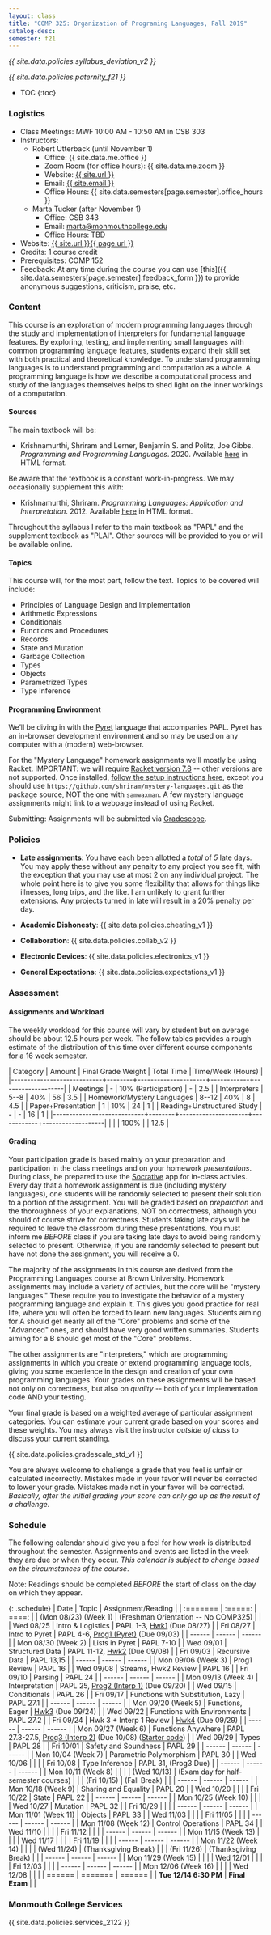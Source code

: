 ```yaml
---
layout: class
title: "COMP 325: Organization of Programing Languages, Fall 2019"
catalog-desc:
semester: f21
---
```


*{{ site.data.policies.syllabus_deviation_v2 }}*

*{{ site.data.policies.paternity_f21 }}*

* TOC
{:toc}

### Logistics

* Class Meetings: MWF 10:00 AM - 10:50 AM in CSB 303
* Instructors: 
  * Robert Utterback (until November 1)
    * Office: {{ site.data.me.office }}
    * Zoom Room (for office hours): {{ site.data.me.zoom }}
    * Website: <a href="{{ site.url }}">{{ site.url }}</a>
    * Email: <a href="mailto:{{ site.email }}">{{ site.email }}</a>
    * Office Hours: {{ site.data.semesters[page.semester].office_hours }}
  * Marta Tucker (after November 1)
    * Office: CSB 343
    * Email: <a href="mailto:marta@monmouthcollege.edu">marta@monmouthcollege.edu</a>
    * Office Hours: TBD
* Website: <a href="{{ site.url }}{{ page.url }}">{{ site.url }}{{ page.url }}</a>
* Credits: 1 course credit
* Prerequisites: COMP 152
* Feedback: At any time during the course you can use
  [this]({{ site.data.semesters[page.semester].feedback_form }}) to provide
  anonymous suggestions, criticism, praise, etc.

### Content

This course is an exploration of modern programming languages through
the study and implementation of interpreters for fundamental language
features. By exploring, testing, and implementing small languages with
common programming language features, students expand their skill set
with both practical and theoretical knowledge. To understand
programming languages is to understand programming and computation as
a whole. A programming language is how we describe a computational
process and study of the languages themselves helps to shed light on
the inner workings of a computation.

#### Sources

The main textbook will be:

* Krishnamurthi, Shriram and Lerner, Benjamin S. and Politz, Joe
Gibbs. *Programming and Programming Languages*. 2020. Available
[here](http://papl.cs.brown.edu/2020/) in HTML format.

Be aware that the textbook is a constant work-in-progress. We may
occasionally supplement this with:

* Krishnamurthi, Shriram. *Programming Languages: Application and
Interpretation*. 2012. Available
[here](http://cs.brown.edu/courses/cs173/2012/book/) in HTML format.

Throughout the syllabus I refer to the main textbook as "PAPL" and the
supplement textbook as "PLAI". Other sources will be provided to you
or will be available online.

#### Topics

This course will, for the most part, follow the text. Topics to be covered will include:

* Principles of Language Design and Implementation
* Arithmetic Expressions
* Conditionals
* Functions and Procedures
* Records
* State and Mutation
* Garbage Collection
* Types
* Objects
* Parametrized Types
* Type Inference

#### Programming Environment

We’ll be diving in with the [Pyret](https://www.pyret.org) language
that accompanies PAPL. Pyret has an in-browser development environment
and so may be used on any computer with a (modern) web-browser.

For the "Mystery Language" homework assignments we'll mostly be using
Racket. IMPORTANT: we will require [Racket version
7.8](https://download.racket-lang.org/racket-v7.8.html) -- other
versions are not supported. Once installed, [follow the setup
instructions
here](http://cs.brown.edu/courses/cs173/2018/web/mysteries/mystery-setup.xml),
except you should use
`https://github.com/shriram/mystery-languages.git` as the package
source, NOT the one with `samwaxman`. A few mystery language
assignments might link to a webpage instead of using Racket.

Submitting: Assignments will be submitted via
[Gradescope](https://www.gradescope.com/).

### Policies

* **Late assignments**: You have each been allotted a *total* of *5*
late days. You may apply these without any penalty to any project you
see fit, with the exception that you may use at most 2 on any
individual project. The whole point here is to give you some
flexibility that allows for things like illnesses, long trips, and the
like. I am unlikely to grant further extensions. Any projects turned
in late will result in a 20% penalty per day.

* **Academic Dishonesty**: {{ site.data.policies.cheating_v1 }}

* **Collaboration**: {{ site.data.policies.collab_v2 }}

* **Electronic Devices**: {{ site.data.policies.electronics_v1 }}

* **General Expectations**: {{ site.data.policies.expectations_v1 }}

### Assessment

#### Assignments and Workload

The weekly workload for this course will vary by student but on
average should be about 12.5 hours per week. The follow tables
provides a rough estimate of the distribution of this time over
different course components for a 16 week semester.

| Category                   | Amount |  Final Grade Weight | Total Time | Time/Week (Hours) |
|----------------------------+--------+---------------------+------------+-------------------|
| Meetings                   |      - | 10% (Participation) |          - |               2.5 |
| Interpreters               |   5--8 |                 40% |         56 |               3.5 |
| Homework/Mystery Languages |  8--12 |                 40% |          8 |               4.5 |
| Paper+Presentation         |      1 |                 10% |         24 |                 1 |
| Reading+Unstructured Study |      - |                   - |         16 |                 1 |
|----------------------------+--------+---------------------+------------+-------------------|
|                            |        |                100% |            |              12.5 |

#### Grading

Your participation grade is based mainly on your preparation and
participation in the class meetings and on your homework
*presentations*. During class, be prepared to use the
[Socrative](socrative.com) app for in-class activies. Every day that a
homework assignment is due (including mystery languages), one students
will be randomly selected to present their solution to a portion of
the assignment. You will be graded based on *preparation* and the
thoroughness of your explanations, NOT on correctness, although you
should of course strive for correctness. Students taking late days
will be required to leave the classroom during these
presentations. You must inform me *BEFORE* class if you are taking
late days to avoid being randomly selected to present. Otherwise, if
you are randomly selected to present but have not done the assignment,
you will receive a 0.

The majority of the assignments in this course are derived from the
Programming Languages course at Brown University. Homework assignments
may include a variety of activies, but the core will be "mystery
languages." These require you to investigate the behavior of a mystery
programming language and explain it. This gives you good practice for
real life, where you will often be forced to learn new
languages. Students aiming for A should get nearly all of the "Core"
problems and some of the "Advanced" ones, and should have very good
written summaries. Students aiming for a B should get most of the
"Core" problems.

The other assignments are "interpreters," which are programming
assignments in which you create or extend programming language tools,
giving you some experience in the design and creation of your own
programming languages. Your grades on these assignments will be based
not only on correctness, but also on *quality* -- both of your
implementation code AND your testing.

Your final grade is based on a weighted average of particular
assignment categories. You can estimate your current grade based on
your scores and these weights. You may always visit the instructor
*outside of class* to discuss your current standing.

{{ site.data.policies.gradescale_std_v1 }}

You are always welcome to challenge a grade that you feel is unfair or
calculated incorrectly. Mistakes made in your favor will never be
corrected to lower your grade. Mistakes made not in your favor will be
corrected. *Basically, after the initial grading your score can only
go up as the result of a challenge.*

### Schedule
The following calendar should give you a feel for how work is
distributed throughout the semester. Assignments and events are listed
in the week they are due or when they occur. *This calendar is subject
to change based on the circumstances of the course*.

Note: Readings should be completed *BEFORE* the start of class on the
day on which they appear.

{: .schedule}
| Date                  | Topic                                | Assignment/Reading                                                                                |
| :=======              | :=====:                              | ====:                                                                                             |
| (Mon 08/23) (Week 1)  | (Freshman Orientation -- No COMP325) |                                                                                                   |
| Wed 08/25             | Intro & Logistics                    | PAPL 1-3, [Hwk1](./hwk1) (Due 08/27)                                                              |
| Fri 08/27             | Intro to Pyret                       | PAPL 4-6, [Prog1 (Pyret)](./prog1) (Due 09/03)                                                    |
| ------                | ------                               | ------                                                                                            |
| Mon 08/30 (Week 2)    | Lists in Pyret                       | PAPL 7-10                                                                                         |
| Wed 09/01             | Structured Data                      | PAPL 11-12, [Hwk2](./hwk2) (Due 09/08)                                                            |
| Fri 09/03             | Recursive Data                       | PAPL 13,15                                                                                        |
| ------                | ------                               | ------                                                                                            |
| Mon 09/06 (Week 3)    | Prog1 Review                         | PAPL 16                                                                                           |
| Wed 09/08             | Streams, Hwk2 Review                 | PAPL 16                                                                                           |
| Fri 09/10             | Parsing                              | PAPL 24                                                                                           |
| ------                | ------                               | ------                                                                                            |
| Mon 09/13 (Week 4)    | Interpretation                       | PAPL 25, [Prog2 (Interp 1)](./prog2.pdf) (Due 09/20)                                              |
| Wed 09/15             | Conditionals                         | PAPL 26                                                                                           |
| Fri 09/17             | Functions with Substitution, Lazy    | PAPL 27.1                                                                                         |
| ------                | ------                               | ------                                                                                            |
| Mon 09/20 (Week 5)    | Functions, Eager                     | [Hwk3](./hwk3) (Due 09/24)                                                                        |
| Wed 09/22             | Functions with Environments          | PAPL 27.2                                                                                         |
| Fri 09/24             | Hwk 3 + Interp 1 Review              | [Hwk4](./hwk4) (Due 09/29)                                                                        |
| ------                | ------                               | ------                                                                                            |
| Mon 09/27 (Week 6)    | Functions Anywhere                   | PAPL 27.3-27.5, [Prog3 (Interp 2)](./prog3.pdf) (Due 10/08) ([Starter code](./interp2-start.arr)) |
| Wed 09/29             | Types                                | PAPL 28                                                                                           |
| Fri 10/01             | Safety and Soundness                 | PAPL 29                                                                                           |
| ------                | ------                               | ------                                                                                            |
| Mon 10/04 (Week 7)    | Parametric Polymorphism              | PAPL 30                                                                                           |
| Wed 10/06             |                                      |                                                                                                   |
| Fri 10/08             | Type Inference                       | PAPL 31, (Prog3 Due)                                                                              |
| ------                | ------                               | ------                                                                                            |
| Mon 10/11 (Week 8)    |                                      |                                                                                                   |
| (Wed 10/13)           | (Exam day for half-semester courses) |                                                                                                   |
| (Fri 10/15)           | (Fall Break)                         |                                                                                                   |
| ------                | ------                               | ------                                                                                            |
| Mon 10/18 (Week 9)    | Sharing and Equality                 | PAPL 20                                                                                           |
| Wed 10/20             |                                      |                                                                                                   |
| Fri 10/22             | State                                | PAPL 22                                                                                           |
| ------                | ------                               | ------                                                                                            |
| Mon 10/25 (Week 10)   |                                      |                                                                                                   |
| Wed 10/27             | Mutation                             | PAPL 32                                                                                           |
| Fri 10/29             |                                      |                                                                                                   |
| ------                | ------                               | ------                                                                                            |
| Mon 11/01 (Week 11)   | Objects                              | PAPL 33                                                                                           |
| Wed 11/03             |                                      |                                                                                                   |
| Fri 11/05             |                                      |                                                                                                   |
| ------                | ------                               | ------                                                                                            |
| Mon 11/08 (Week 12)   | Control Operations                   | PAPL 34                                                                                           |
| Wed 11/10             |                                      |                                                                                                   |
| Fri 11/12             |                                      |                                                                                                   |
| ------                | ------                               | ------                                                                                            |
| Mon 11/15 (Week 13)   |                                      |                                                                                                   |
| Wed 11/17             |                                      |                                                                                                   |
| Fri 11/19             |                                      |                                                                                                   |
| ------                | ------                               | ------                                                                                            |
| Mon 11/22 (Week 14)   |                                      |                                                                                                   |
| (Wed 11/24)           | (Thanksgiving Break)                 |                                                                                                   |
| (Fri 11/26)           | (Thanksgiving Break)                 |                                                                                                   |
| ------                | ------                               | ------                                                                                            |
| Mon 11/29 (Week 15)   |                                      |                                                                                                   |
| Wed 12/01             |                                      |                                                                                                   |
| Fri 12/03             |                                      |                                                                                                   |
| ------                | ------                               | ------                                                                                            |
| Mon 12/06 (Week 16)   |                                      |                                                                                                   |
| Wed 12/08             |                                      |                                                                                                   |
| ======                | =======                              | ======                                                                                            |
| **Tue 12/14 6:30 PM** | **Final Exam**                       |                                                                                                   |

### Monmouth College Services

{{ site.data.policies.services_2122 }}

<!-- Local Variables: -->
<!-- eval: (orgtbl-mode) -->
<!-- End: -->
